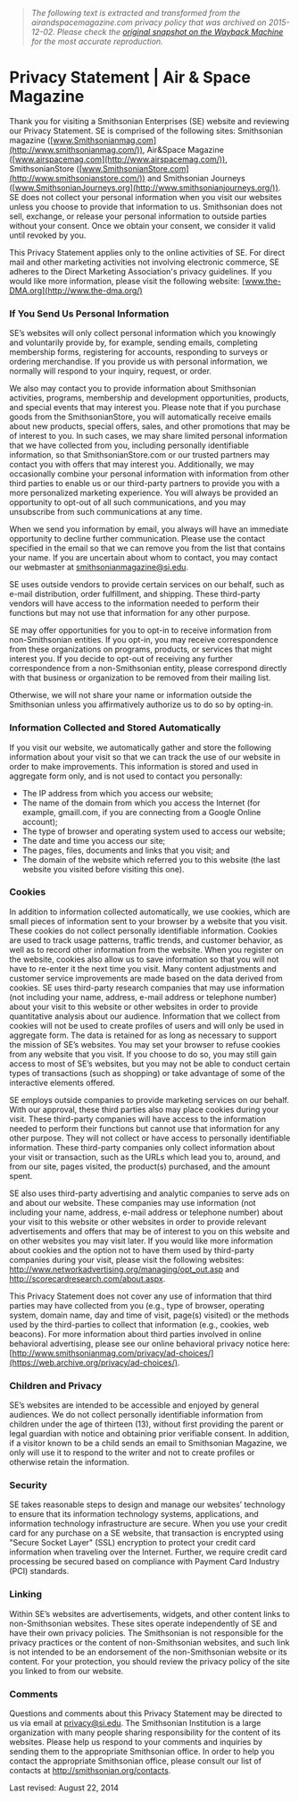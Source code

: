 > *The following text is extracted and transformed from the airandspacemagazine.com privacy policy that was archived on 2015-12-02. Please check the [original snapshot on the Wayback Machine](https://web.archive.org/web/20151202094821id_/http%3A//www.airspacemag.com/about/privacy) for the most accurate reproduction.*

# Privacy Statement | Air & Space Magazine

Thank you for visiting a Smithsonian Enterprises (SE) website and reviewing our Privacy Statement. SE is comprised of the following sites: Smithsonian magazine ([www.Smithsonianmag.com](http://www.smithsonianmag.com/)), Air&Space Magazine ([www.airspacemag.com](http://www.airspacemag.com/)), SmithsonianStore ([www.SmithsonianStore.com](http://www.smithsonianstore.com/)) and Smithsonian Journeys ([www.SmithsonianJourneys.org](http://www.smithsonianjourneys.org/)). SE does not collect your personal information when you visit our websites unless you choose to provide that information to us. Smithsonian does not sell, exchange, or release your personal information to outside parties without your consent. Once we obtain your consent, we consider it valid until revoked by you.

This Privacy Statement applies only to the online activities of SE. For direct mail and other marketing activities not involving electronic commerce, SE adheres to the Direct Marketing Association's privacy guidelines. If you would like more information, please visit the following website: [www.the-DMA.org](http://www.the-dma.org/)

### If You Send Us Personal Information

SE’s websites will only collect personal information which you knowingly and voluntarily provide by, for example, sending emails, completing membership forms, registering for accounts, responding to surveys or ordering merchandise. If you provide us with personal information, we normally will respond to your inquiry, request, or order.

We also may contact you to provide information about Smithsonian activities, programs, membership and development opportunities, products, and special events that may interest you. Please note that if you purchase goods from the SmithsonianStore, you will automatically receive emails about new products, special offers, sales, and other promotions that may be of interest to you. In such cases, we may share limited personal information that we have collected from you, including personally identifiable information, so that SmithsonianStore.com or our trusted partners may contact you with offers that may interest you. Additionally, we may occasionally combine your personal information with information from other third parties to enable us or our third-party partners to provide you with a more personalized marketing experience. You will always be provided an opportunity to opt-out of all such communications, and you may unsubscribe from such communications at any time.

When we send you information by email, you always will have an immediate opportunity to decline further communication. Please use the contact specified in the email so that we can remove you from the list that contains your name. If you are uncertain about whom to contact, you may contact our webmaster at [smithsonianmagazine@si.edu](mailto:smithsonianmagazine@si.edu).

SE uses outside vendors to provide certain services on our behalf, such as e-mail distribution, order fulfillment, and shipping. These third-party vendors will have access to the information needed to perform their functions but may not use that information for any other purpose.

SE may offer opportunities for you to opt-in to receive information from non-Smithsonian entities. If you opt-in, you may receive correspondence from these organizations on programs, products, or services that might interest you. If you decide to opt-out of receiving any further correspondence from a non-Smithsonian entity, please correspond directly with that business or organization to be removed from their mailing list.

Otherwise, we will not share your name or information outside the Smithsonian unless you affirmatively authorize us to do so by opting-in.

### Information Collected and Stored Automatically

If you visit our website, we automatically gather and store the following information about your visit so that we can track the use of our website in order to make improvements. This information is stored and used in aggregate form only, and is not used to contact you personally:

  * The IP address from which you access our website;
  * The name of the domain from which you access the Internet (for example, gmaill.com, if you are connecting from a Google Online account);
  * The type of browser and operating system used to access our website;
  * The date and time you access our site;
  * The pages, files, documents and links that you visit; and
  * The domain of the website which referred you to this website (the last website you visited before visiting this one).



### Cookies

In addition to information collected automatically, we use cookies, which are small pieces of information sent to your browser by a website that you visit. These cookies do not collect personally identifiable information. Cookies are used to track usage patterns, traffic trends, and customer behavior, as well as to record other information from the website. When you register on the website, cookies also allow us to save information so that you will not have to re-enter it the next time you visit. Many content adjustments and customer service improvements are made based on the data derived from cookies. SE uses third-party research companies that may use information (not including your name, address, e-mail address or telephone number) about your visit to this website or other websites in order to provide quantitative analysis about our audience. Information that we collect from cookies will not be used to create profiles of users and will only be used in aggregate form. The data is retained for as long as necessary to support the mission of SE’s websites. You may set your browser to refuse cookies from any website that you visit. If you choose to do so, you may still gain access to most of SE’s websites, but you may not be able to conduct certain types of transactions (such as shopping) or take advantage of some of the interactive elements offered.

SE employs outside companies to provide marketing services on our behalf. With our approval, these third parties also may place cookies during your visit. These third-party companies will have access to the information needed to perform their functions but cannot use that information for any other purpose. They will not collect or have access to personally identifiable information. These third-party companies only collect information about your visit or transaction, such as the URLs which lead you to, around, and from our site, pages visited, the product(s) purchased, and the amount spent.

SE also uses third-party advertising and analytic companies to serve ads on and about our website. These companies may use information (not including your name, address, e-mail address or telephone number) about your visit to this website or other websites in order to provide relevant advertisements and offers that may be of interest to you on this website and on other websites you may visit later. If you would like more information about cookies and the option not to have them used by third-party companies during your visit, please visit the following websites: <http://www.networkadvertising.org/managing/opt_out.asp> and <http://scorecardresearch.com/about.aspx>.

This Privacy Statement does not cover any use of information that third parties may have collected from you (e.g., type of browser, operating system, domain name, day and time of visit, page(s) visited) or the methods used by the third-parties to collect that information (e.g., cookies, web beacons). For more information about third parties involved in online behavioral advertising, please see our online behavioral privacy notice here: [http://www.smithsonianmag.com/privacy/ad-choices/](https://web.archive.org/privacy/ad-choices/).

### Children and Privacy

SE’s websites are intended to be accessible and enjoyed by general audiences. We do not collect personally identifiable information from children under the age of thirteen (13), without first providing the parent or legal guardian with notice and obtaining prior verifiable consent. In addition, if a visitor known to be a child sends an email to Smithsonian Magazine, we only will use it to respond to the writer and not to create profiles or otherwise retain the information.

### Security

SE takes reasonable steps to design and manage our websites’ technology to ensure that its information technology systems, applications, and information technology infrastructure are secure. When you use your credit card for any purchase on a SE website, that transaction is encrypted using "Secure Socket Layer" (SSL) encryption to protect your credit card information when traveling over the Internet. Further, we require credit card processing be secured based on compliance with Payment Card Industry (PCI) standards.

### Linking

Within SE’s websites are advertisements, widgets, and other content links to non-Smithsonian websites. These sites operate independently of SE and have their own privacy policies. The Smithsonian is not responsible for the privacy practices or the content of non-Smithsonian websites, and such link is not intended to be an endorsement of the non-Smithsonian website or its content. For your protection, you should review the privacy policy of the site you linked to from our website.

### Comments

Questions and comments about this Privacy Statement may be directed to us via email at [privacy@si.edu](mailto:privacy@si.edu). The Smithsonian Institution is a large organization with many people sharing responsibility for the content of its websites. Please help us respond to your comments and inquiries by sending them to the appropriate Smithsonian office. In order to help you contact the appropriate Smithsonian office, please consult our list of contacts at <http://smithsonian.org/contacts>.

Last revised: August 22, 2014
